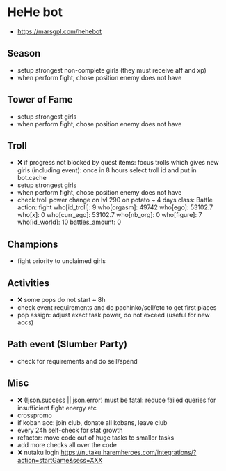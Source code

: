 # HeHe bot

- <https://marsgpl.com/hehebot>

## Season

- setup strongest non-complete girls (they must receive aff and xp)
- when perform fight, chose position enemy does not have

## Tower of Fame

- setup strongest girls
- when perform fight, chose position enemy does not have

## Troll

- ❌ if progress not blocked by quest items: focus trolls which gives new girls (including event): once in 8 hours select troll id and put in bot.cache
- setup strongest girls
- when perform fight, chose position enemy does not have
- check troll power change on lvl 290 on potato ~ 4 days
     class: Battle
     action: fight
     who[id_troll]: 9
     who[orgasm]: 49742
     who[ego]: 53102.7
     who[x]: 0
     who[curr_ego]: 53102.7
     who[nb_org]: 0
     who[figure]: 7
     who[id_world]: 10
     battles_amount: 0

## Champions

- fight priority to unclaimed girls

## Activities

- ❌ some pops do not start ~ 8h
- check event requirements and do pachinko/sell/etc to get first places
- pop assign: adjust exact task power, do not exceed (useful for new accs)

## Path event (Slumber Party)

- check for requirements and do sell/spend

## Misc

- ❌ (!json.success || json.error) must be fatal: reduce failed queries for insufficient fight energy etc
- crosspromo
- if koban acc: join club, donate all kobans, leave club
- every 24h self-check for stat growth
- refactor: move code out of huge tasks to smaller tasks
- add more checks all over the code
- ❌ nutaku login
     <https://nutaku.haremheroes.com/integrations/?action=startGame&sess=XXX>
